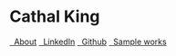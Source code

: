 # Cathal King

[<i class="fa fa-info-circle       fa" aria-hidden="true"></i>&nbsp;&nbsp;About](index.md)
[<i class="fa fa-linkedin       fa-lg" aria-hidden="true"></i>&nbsp;&nbsp;LinkedIn](https://www.linkedin.com/in/cathal-king)
[<i class="fa fa-github         fa-lg" aria-hidden="true"></i>&nbsp;&nbsp;Github](https://github.com/cathalgking)
[<i class="fa fa-eye         fa-lg" aria-hidden="true"></i>&nbsp;&nbsp;Sample works](visualisations.md)
<!-- [<i class="fa fa-youtube-play        fa-lg" aria-hidden="true"></i>&nbsp;YouTube](https://www.youtube.com/user/MrDeking10/videos?view_as=subscriber) -->
<!-- [<i class="fa fa-camera         fa-lg" aria-hidden="true"></i>&nbsp;&nbsp;Photography](photography.md) -->
<!-- [<i class="fa fa-file-text         fa" aria-hidden="true"></i>&nbsp;&nbsp;CV](cv.pdf) -->
